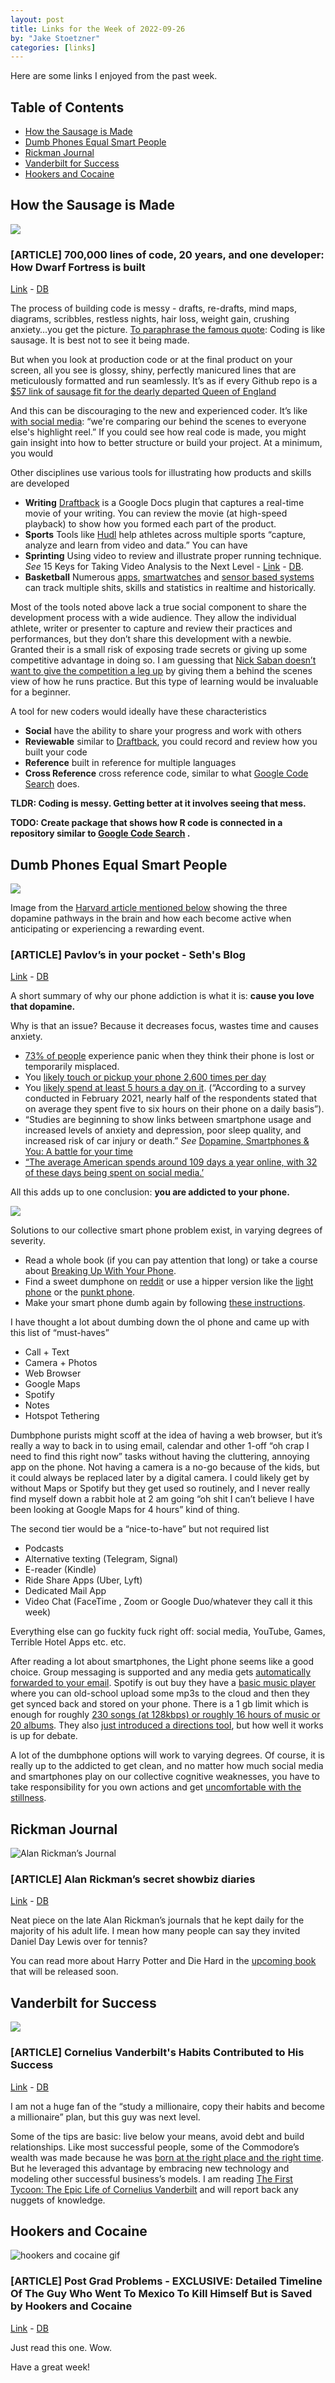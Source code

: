 ```yaml
---
layout: post
title: Links for the Week of 2022-09-26
by: "Jake Stoetzner"
categories: [links]
---
```


Here are some links I enjoyed from the past week.

## Table of Contents

* [How the Sausage is Made](#how-the-sausage-is-made)
* [Dumb Phones Equal Smart People](#dumb-phones-equal-smart-people)
* [Rickman Journal](#rickman-journal)
* [Vanderbilt for Success](#vanderbilt-for-success)
* [Hookers and Cocaine](#hookers-and-cocaine)

## How the Sausage is Made

![](https://sadanduseless.b-cdn.net/wp-content/uploads/2021/02/sausages-with-faces13.jpg)

### [ARTICLE] 700,000 lines of code, 20 years, and one developer: How Dwarf Fortress is built

[Link](https://stackoverflow.blog/2021/12/31/700000-lines-of-code-20-years-and-one-developer-how-dwarf-fortress-is-built/) - [DB](https://www.dropbox.com/s/utyrheldpjtp5bk/2022-Sep-21-%20700%2C000%20lines%20of%20code%2C%2020%20years%2C%20and%20one%20developer%3A%20How%20Dwarf%20Fortress%20is%20built%20-%20Stack%20Overflow%20Blo.pdf?dl=0)

The process of building code is messy - drafts, re-drafts, mind maps, diagrams, scribbles, restless nights, hair loss, weight gain, crushing anxiety…you get the picture. [To paraphrase the famous quote](https://www.professorbuzzkill.com/bismarck-laws-and-sausages/): Coding is like sausage. It is best not to see it being made.

But when you look at production code or at the final product on your screen, all you see is glossy, shiny, perfectly manicured lines that are meticulously formatted and run seamlessly. It’s as if every Github repo is a [$57 link of sausage fit for the dearly departed Queen of England](https://www.worldrecordacademy.com/food/most_expensive_sausage_Kevin_Turner_breaks_Guinness_World_Records_record_215528.html)

And this can be discouraging to the new and experienced coder. It’s like [with social media](https://twitter.com/stevenfurtick/status/67981913746444288?s=46&t=ayu30rVudEj_lJqR49GLag): “we're comparing our behind the scenes to everyone else's highlight reel.” If you could see how real code is made, you might gain insight into how to better structure or build your project. At a minimum, you would

Other disciplines use various tools for illustrating how products and skills are developed

* **Writing** [Draftback](https://chrome.google.com/webstore/detail/draftback) is a Google Docs plugin that captures a real-time movie of your writing. You can review the movie (at high-speed playback) to show how you formed each part of the product.
* **Sports** Tools like [Hudl](https://www.hudl.com) help athletes across multiple sports “capture, analyze and learn from video and data.” You can have
* **Sprinting** Using video to review and illustrate proper running technique. *See* 15 Keys for Taking Video Analysis to the Next Level - [Link](https://simplifaster.com/articles/video-analysis-speed-performance-training/) - [DB](https://www.dropbox.com/s/bxypje3p5n90tbk/2022-Sep-29-%2015%20Keys%20for%20Taking%20Video%20Analysis%20to%20the%20Next%20Level.pdf?dl=0).
* **Basketball** Numerous [apps](https://www.homecourt.ai), [smartwatches](https://shotistics.com) and [sensor based systems](https://shottracker.com) can track multiple shits, skills and statistics in realtime and historically.

Most of the tools noted above lack a true social component to share the development process with a wide audience. They allow the individual athlete, writer or presenter to capture and review their practices and performances, but they don’t share this development with a newbie. Granted their is a small risk of exposing trade secrets or giving up some competitive advantage in doing so. I am guessing that [Nick Saban doesn’t want to give the competition a leg up](https://bleacherreport.com/articles/816325-alabama-football-why-nick-sabans-pointless-secrecy-is-worth-the-aggravation) by giving them a behind the scenes view of how he runs practice. But this type of learning would be invaluable for a beginner.

A tool for new coders would ideally have these characteristics

* **Social** have the ability to share your progress and work with others
* **Reviewable** similar to [Draftback](https://chrome.google.com/webstore/detail/draftback), you could record and review how you built your code
* **Reference** built in reference for multiple languages
* **Cross Reference** cross reference code, similar to what [Google Code Search](https://developers.google.com/code-search) does.

**TLDR: Coding is messy. Getting better at it involves seeing that mess.**

**TODO: Create package that shows how R code is connected in a repository similar to [Google Code Search](https://developers.google.com/code-search) .**

## Dumb Phones Equal Smart People

![](https://i0.wp.com/sitn.hms.harvard.edu/wp-content/uploads/2018/04/Figure1.jpg)

Image from the [Harvard article mentioned below](https://sitn.hms.harvard.edu/flash/2018/dopamine-smartphones-battle-time/) showing the three dopamine pathways in the brain and how each become active when anticipating or experiencing a rewarding event.

### [ARTICLE] Pavlov’s in your pocket - Seth's Blog

[Link](https://seths.blog/2017/01/pavlovs-in-your-pocket/) - [DB](https://www.dropbox.com/s/a9hb8pavefszk5m/2022-Sep-25-%20Pavlov%E2%80%99s%20in%20your%20pocket%20%7C%20Seth%27s%20Blog.pdf?dl=0)

A short summary of why our phone addiction is what it is: **cause you love that dopamine.**

Why is that an issue? Because it decreases focus, wastes time and causes anxiety.

* <a href="http://bora.uib.no/bitstream/handle/1956/15969/Final-draft-Tine-og-Sarah.pdf?sequence=1">73% of people</a> experience panic when they think their phone is lost or temporarily misplaced.
* You [likely touch or pickup your phone 2,600 times per day](https://www.brusselstimes.com/232851/people-touch-their-smartphone-over-2600-times-a-day-research-shows)
* You [likely spend at least 5 hours a day on it](https://www.statista.com/statistics/1224510/time-spent-per-day-on-smartphone-us/). (“According to a survey conducted in February 2021, nearly half of the respondents stated that on average they spent five to six hours on their phone on a daily basis”).
* “Studies are beginning to show links between smartphone usage and increased levels of anxiety and depression, poor sleep quality, and increased risk of car injury or death.” *See* [Dopamine, Smartphones & You: A battle for your time](https://sitn.hms.harvard.edu/flash/2018/dopamine-smartphones-battle-time/)
* [“The average American spends around 109 days a year online, with 32 of these days being spent on social media.’](https://www.techrepublic.com/article/dumb-phone-comeback-smartphone-marketing-strategy/)

All this adds up to one conclusion: **you are addicted to your phone.**

![](https://37.media.tumblr.com/eb69e52edeb15d6d3c1351ec566d69f2/tumblr_n9qu6f6edz1r4aa4yo1_r1_250.gif)

Solutions to our collective smart phone problem exist, in varying degrees of severity.

* Read a whole book (if you can pay attention that long) or take a course about [Breaking Up With Your Phone](http://catherineprice.com/how-to-break-up-with-your-phone).
* Find a sweet dumphone on [reddit](https://www.reddit.com/r/dumbphones/) or use a hipper version like the [light phone](https://www.thelightphone.com/) or the [punkt phone](https://www.punkt.ch/en/products/mp02-4g-mobile-phone/).
* Make your smart phone dumb again by following [these instructions](https://www.fastcompany.com/90373183/the-ultimate-focus-secret-turn-your-smartphone-into-a-dumb-phone).

I have thought a lot about dumbing down the ol phone and came up with this list of “must-haves”

* Call + Text
* Camera + Photos
* Web Browser
* Google Maps
* Spotify
* Notes
* Hotspot Tethering

Dumbphone purists might scoff at the idea of having a web browser, but it’s really a way to back in to using email, calendar and other 1-off “oh crap I need to find this right now” tasks without having the cluttering, annoying app on the phone. Not having a camera is a no-go because of the kids, but it could always be replaced later by a digital camera. I could likely get by without Maps or Spotify but they get used so routinely, and I never really find myself down a rabbit hole at 2 am going “oh shit I can’t believe I have been looking at Google Maps for 4 hours” kind of thing.

The second tier would be a “nice-to-have” but not required list

* Podcasts
* Alternative texting (Telegram, Signal)
* E-reader (Kindle)
* Ride Share Apps (Uber, Lyft)
* Dedicated Mail App
* Video Chat (FaceTime , Zoom or Google Duo/whatever they call it this week)

Everything else can go fuckity fuck right off: social media, YouTube, Games, Terrible Hotel Apps etc. etc.

After reading a lot about smartphones, the Light phone seems like a good choice. Group messaging is supported and any media gets [automatically forwarded to your email](https://support.thelightphone.com/hc/en-us/articles/360053145872-Image-Messages).  Spotify is out buy they have a [basic music player](https://support.thelightphone.com/hc/en-us/articles/360048240532-Music-Tool-) where you can old-school upload some mp3s to the cloud and then they get synced back and stored on your phone.  There is a 1 gb limit which is enough for roughly [230 songs (at 128kbps) or roughly 16 hours of music or 20 albums](https://www.iclick.com/pdf/howbigisagig.pdf). They also [just introduced a directions tool](https://support.thelightphone.com/hc/en-us/articles/4402123489300-Directions-Tool), but how well it works is up for debate.

A lot of the dumbphone options will work to varying degrees. Of course, it is really up to the addicted to get clean, and no matter how much social media and smartphones play on our collective cognitive weaknesses, you have to take responsibility for you own actions and get [uncomfortable with the stillness](https://www.nytimes.com/2019/02/23/business/cell-phone-addiction.html).

## Rickman Journal

<img src="https://dl.dropboxusercontent.com/s/4lkgq3gs8m5xnsm/3118.jpg?dl=0" alt="Alan Rickman’s Journal">

### [ARTICLE] Alan Rickman’s secret showbiz diaries

[Link](https://amp.theguardian.com/film/2022/sep/24/alan-rickmans-secret-showbiz-diaries-harry-potter) - [DB](https://www.dropbox.com/s/azw5sezwus256il/2022-Sep-29-%20Alan%20Rickman%E2%80%99s%20secret%20showbiz%20diaries%3A%20the%20late%20actor%20on%20Harry%20Potter%2C%20politics%20and%20what%20he%20really%20t.pdf?dl=0)

Neat piece on the late Alan Rickman’s journals that he kept daily for the majority of his adult life. I mean how many people can say they invited Daniel Day Lewis over for tennis?

You can read more about Harry Potter and Die Hard in the [upcoming book](https://variety.com/2022/film/news/alan-rickman-madly-deeply-book-october-release-1235302125/amp/) that will be released soon.

## Vanderbilt for Success

![](https://upload.wikimedia.org/wikipedia/commons/5/57/Cornelius_Vanderbilt_Daguerrotype2.jpg)

### [ARTICLE] Cornelius Vanderbilt's Habits Contributed to His Success

[Link](https://www.businessinsider.com/cornelius-vanderbilt-habits-contributed-to-success-2018-1?amp) - [DB](https://www.dropbox.com/s/d6sospjwg7zp09g/2022-Sep-29-%20Cornelius%20Vanderbilt%27s%20Habits%20Contributed%20to%20His%20Success.pdf?dl=0)

I am not a huge fan of the “study a millionaire, copy their habits and become a millionaire” plan, but this guy was next level.

Some of the tips are basic: live below your means, avoid debt and build relationships. Like most successful people, some of the Commodore’s wealth was made because he was [born at the right place and the right time](https://theirrelevantinvestor.com/2015/11/09/right-place-right-time/). But he leveraged this advantage by embracing new technology and modeling other successful business’s models. I am reading [The First Tycoon: The Epic Life of Cornelius Vanderbilt](https://g.co/kgs/FAkr3m) and will report back any nuggets of knowledge.

## Hookers and Cocaine

<img src="https://dl.dropboxusercontent.com/s/seubei9jtl590kh/lottery-powerball.gif?dl=0" alt="hookers and cocaine gif">

### [ARTICLE] Post Grad Problems - EXCLUSIVE: Detailed Timeline Of The Guy Who Went To Mexico To Kill Himself But is Saved by Hookers and Cocaine

[Link](https://postgradproblems.com/exclusive-detailed-timeline-of-the-guy-who-went-to-mexico-to-kill-himself-but-is-saved-by-hookers-and-cocaine/) - [DB](https://www.dropbox.com/s/7p2r0mep1our9g8/2022-Sep-29-%20Post%20Grad%20Problems%20%7C%20EXCLUSIVE%3A%20Detailed%20Timeline%20Of%20The%20Guy%20Who%20Went%20To%20Mexico%20To%20Kill%20Himself%20But%20.pdf?dl=0)

Just read this one. Wow.

Have a great week!
